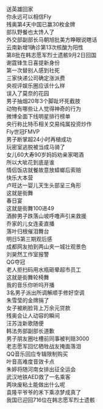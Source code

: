 送英雄回家  
你永远可以相信Fly  
残奥第4天中国已赢30枚金牌  
部队野餐也太馋人了  
外交部副部长马朝旭批美方睁眼说瞎话  
云南新增1确诊第13次核酸为阳性  
第8批在韩志愿军烈士遗骸9月2日回国  
谢霆锋生日喜提新身份  
第一次替别人感到社死  
三家快递公司确定涨派费  
央视评娱乐圈应该什么样  
误入了莫奈的花园  
男子抽烟20年3个脚趾坏死截肢  
动物有哪些让人觉得神奇的行为  
微博全面下线明星排行榜单  
央行称比特币相关交易纯属投资炒作  
Fly世冠FMVP  
男子断掌超24小时再植成功  
玩密室逃脱被当成马骑了  
女儿60大寿90岁妈妈劝亲家喝酒  
所以大呲花到底是谁  
情侣饭店就餐故意放蟑螂后索赔  
快乐大本营  
卢旺达一婴儿天生头部呈三角形  
这就是街舞  
春日宴  
这就是街舞100进49  
酒醉男子跌落山坡呼噜声引来救援  
乔家的儿女连麦直播  
落叶归根催泪舞台  
明日5第三期观后感  
成都网友拍到两山夹一城壮观景色  
刘昊然工作室报警  
QG夺冠  
老人拒扫码用水瓶砸晕超市员工  
这就是街舞轮椅舞  
我的音乐你听吗开播  
3名男子派出所调解顺手修好空调  
朱雪莹的金牌捐了  
女子被刷脸背上万余元贷款  
残奥会让人动容的瞬间  
汪苏泷新歌随便  
韩法务部副部长道歉  
男子朋友圈吐槽前同事被判赔3000  
老志愿军回忆牺牲战友掩面落泪  
QQ音乐回应专辑限制购买  
叶音高难度音效卡点  
朱婷将随河南女排出征全运会  
武汉地铁AED救了一名乘客  
两块废粘土能做出什么呢  
袁隆平爷爷的禾下乘凉梦成真了  
我国已迎回716位在韩志愿军烈士遗骸  
